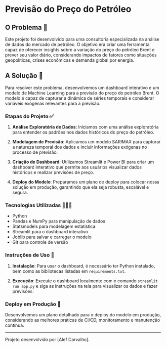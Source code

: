 # Previsão do Preço do Petróleo

## O Problema 📍

Este projeto foi desenvolvido para uma consultoria especializada na análise de dados do mercado de petróleo. O objetivo era criar uma ferramenta capaz de oferecer insights sobre a variação do preço do petróleo Brent e prever seu valor diário, considerando impactos de fatores como situações geopolíticas, crises econômicas e demanda global por energia.

## A Solução 🎯

Para resolver este problema, desenvolvemos um dashboard interativo e um modelo de Machine Learning para a previsão do preço do petróleo Brent. O modelo é capaz de capturar a dinâmica de séries temporais e considerar variáveis exógenas relevantes para a previsão.

### Etapas do Projeto ✅

1. **Análise Exploratória de Dados**: Iniciamos com uma análise exploratória para entender os padrões nos dados históricos do preço do petróleo.

2. **Modelagem de Previsão**: Aplicamos um modelo SARIMAX para capturar a natureza temporal dos dados e incluir informações exógenas no processo de previsão.

3. **Criação do Dashboard**: Utilizamos Streamlit e Power BI para criar um dashboard interativo que permite aos usuários visualizar dados históricos e realizar previsões de preço.

4. **Deploy do Modelo**: Preparamos um plano de deploy para colocar nossa solução em produção, garantindo que ela seja robusta, escalável e segura.

### Tecnologias Utilizadas 👨🏽‍💻

- Python
- Pandas e NumPy para manipulação de dados
- Statsmodels para modelagem estatística
- Streamlit para o dashboard interativo
- Joblib para salvar e carregar o modelo
- Git para controle de versão

### Instruções de Uso 📙

1. **Instalação**: Para usar o dashboard, é necessário ter Python instalado, bem como as bibliotecas listadas em `requirements.txt`.

2. **Execução**: Execute o dashboard localmente com o comando `streamlit run app.py` e siga as instruções na tela para visualizar os dados e fazer previsões.

### Deploy em Produção 🔎

Desenvolvemos um plano detalhado para o deploy do modelo em produção, considerando as melhores práticas de CI/CD, monitoramento e manutenção contínua.

---

Projeto desenvolvido por [Alef Carvalho].
